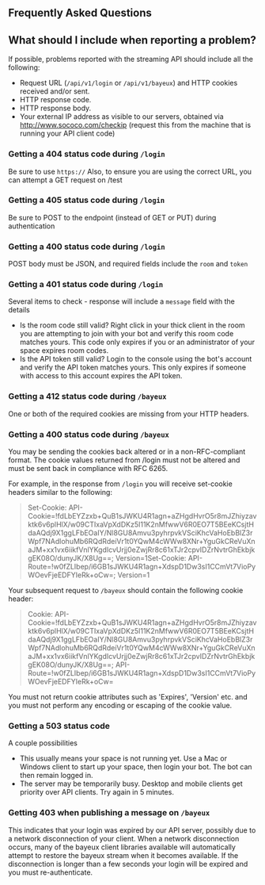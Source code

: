 ﻿Frequently Asked Questions
---

## What should I include when reporting a problem?
If possible, problems reported with the streaming API should include all the following:

* Request URL (`/api/v1/login` or `/api/v1/bayeux`) and HTTP cookies received and/or sent.
* HTTP response code.
* HTTP response body.
* Your external IP address as visible to our servers, obtained via http://www.sococo.com/checkip (request this from the machine that is running your API client code)

### Getting a 404 status code during `/login`  
Be sure to use `https://`  Also, to ensure you are using the correct URL, you can attempt a GET request on /test  
    
### Getting a 405 status code during `/login`  
Be sure to POST to the endpoint (instead of GET or PUT) during authentication  
    
### Getting a 400 status code during `/login`  
POST body must be JSON, and required fields include the `room` and `token`  
    
### Getting a 401 status code during `/login`  
Several items to check - response will include a `message` field with the details
  
* Is the room code still valid?  Right click in your thick client in the room you are attempting to join with your bot and verify this room code matches yours.  This code only expires if you or an administrator of your space expires room codes.  
* Is the API token still valid?  Login to the console using the bot's account and verify the API token matches yours.  This only expires if someone with access to this account expires the API token.  
    
### Getting a 412 status code during `/bayeux`  
One or both of the required cookies are missing from your HTTP headers.  
    
### Getting a 400 status code during `/bayeux`  
You may be sending the cookies back altered or in a non-RFC-compliant format.  The cookie values returned from /login must not be altered and must be sent back in compliance with RFC 6265.  
  	
For example, in the response from `/login` you will receive set-cookie headers similar to the following:  

> Set-Cookie: API-Cookie=!fdLbEYZzxb+QuB1sJWKU4R1agn+aZHgdHvrO5r8mJZhiyzavktk6v6plHlX/w09CTIxaVpXdDKz5I11K2nMfwwV6R0EO7T5BEeKCsjtHdaAQdj9X1ggLFbEOaIY/Nl8GU8Amvu3pyhrpvkVSciKhcVaHoEbBlZ3rWpf7NAdlohuMb6RQdRdeiVr1t0YQwM4cWWw8XNr+YguGkCReVuXnaJM+xx1vx6iikfVnlYKgdIcvUrjj0eZwjRr8c61xTJr2cpvIDZrNvtrGhEkbjkgEK08O/dunyJK/X8Ug==; Version=1Set-Cookie: API-Route=!w0fZLIbep/i6GB1sJWKU4R1agn+XdspD1Dw3sI1CCmVt7VioPyWOevFjeEDFYIeRk+oCw=; Version=1
  
Your subsequent request to `/bayeux` should contain the following cookie header:  
> Cookie: API-Cookie=!fdLbEYZzxb+QuB1sJWKU4R1agn+aZHgdHvrO5r8mJZhiyzavktk6v6plHlX/w09CTIxaVpXdDKz5I11K2nMfwwV6R0EO7T5BEeKCsjtHdaAQdj9X1ggLFbEOaIY/Nl8GU8Amvu3pyhrpvkVSciKhcVaHoEbBlZ3rWpf7NAdlohuMb6RQdRdeiVr1t0YQwM4cWWw8XNr+YguGkCReVuXnaJM+xx1vx6iikfVnlYKgdIcvUrjj0eZwjRr8c61xTJr2cpvIDZrNvtrGhEkbjkgEK08O/dunyJK/X8Ug==; API-Route=!w0fZLIbep/i6GB1sJWKU4R1agn+XdspD1Dw3sI1CCmVt7VioPyWOevFjeEDFYIeRk+oCw=
  
You must not return cookie attributes such as 'Expires', 'Version' etc. and you must not perform any encoding or escaping of the cookie value.    
    	
### Getting a 503 status code    
A couple possibilities
      
* This usually means your space is not running yet.  Use a Mac or Windows client to start up your space, then login your bot.  The bot can then remain logged in.    
* The server may be temporarily busy.  Desktop and mobile clients get priority over API clients.  Try again in 5 minutes.    
    
### Getting 403 when publishing a message on `/bayeux`  
This indicates that your login was expired by our API server, possibly due to a network disconnection of your client. When a network disconnection occurs, many of the bayeux client libraries available will automatically attempt to restore the bayeux stream when it becomes available.  If the disconnection is longer than a few seconds your login will be expired and you must re-authenticate.       

